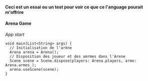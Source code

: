 #### Ceci est un essai ou un test pour voir ce que ce **l'anguage** pourait m'offrire

#### Arena Game

*App start*

```
void main(List<String> args) {
  // Initialisation de l'arène
  Arena arena = Arena();
  // Disposition des joueur et des amrmes dans l'Arene
  Scene scene = Scene.dispose(players: Arena.players, armo: Arena.armes_);
  arena.useScene(scene);
}
```
